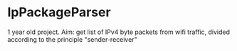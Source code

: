 # IpPackageParser
1 year old project. Aim: get list of IPv4 byte packets from wifi traffic, divided according to the principle "sender-receiver"
